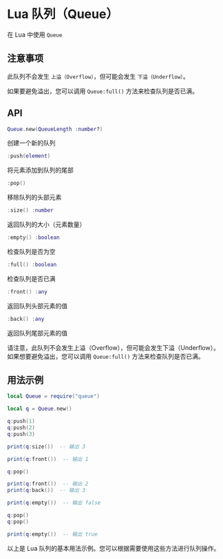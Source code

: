 # Lua 队列（Queue）

在 Lua 中使用 `Queue`

## 注意事项

此队列不会发生 `上溢（Overflow）`，但可能会发生 `下溢（Underflow）`。

如果要避免溢出，您可以调用 `Queue:full()` 方法来检查队列是否已满。

## API

```lua
Queue.new(QueueLength :number?)
```

创建一个新的队列

```lua
:push(element)
```

将元素添加到队列的尾部

```lua
:pop()
```

移除队列的头部元素

```lua
:size() :number
```

返回队列的大小（元素数量）

```lua
:empty() :boolean
```

检查队列是否为空

```lua
:full() :boolean
```

检查队列是否已满

```lua
:front() :any
```

返回队列头部元素的值

```lua
:back() :any
```

返回队列尾部元素的值

请注意，此队列不会发生上溢（Overflow），但可能会发生下溢（Underflow）。如果想要避免溢出，您可以调用 `Queue:full()` 方法来检查队列是否已满。

## 用法示例

```lua
local Queue = require("queue")

local q = Queue.new()

q:push(1)
q:push(2)
q:push(3)

print(q:size())  -- 输出 3

print(q:front())  -- 输出 1

q:pop()

print(q:front())  -- 输出 2
print(q:back())  -- 输出 3

print(q:empty())  -- 输出 false

q:pop()
q:pop()

print(q:empty())  -- 输出 true
```

以上是 Lua 队列的基本用法示例。您可以根据需要使用这些方法进行队列操作。
